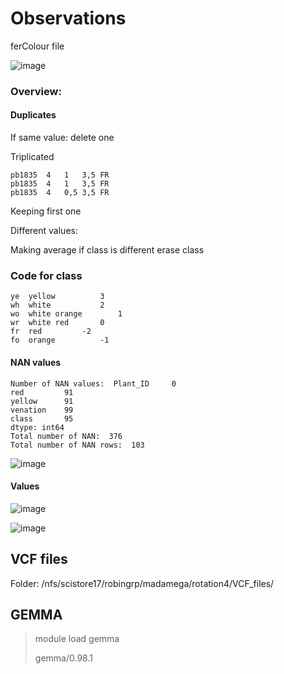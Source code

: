 # Observations

ferColour file

![image](https://github.com/sarabi98/rotation4_GWAS/assets/94226596/9450c281-6c63-4801-bfdb-1dd51fe2d9ee)

### Overview:

#### Duplicates

If same value: delete one 

Triplicated
```
pb1835	4	1	3,5	FR
pb1835	4	1	3,5	FR
pb1835	4	0,5	3,5	FR

```

Keeping first one

Different values:

Making average if class is different erase class

### Code for class

```
ye	yellow			3
wh	white			2
wo	white orange		1
wr	white red		0
fr	red			-2
fo	orange			-1
```

#### NAN values

```
Number of NAN values:  Plant_ID     0
red         91
yellow      91
venation    99
class       95
dtype: int64
Total number of NAN:  376
Total number of NAN rows:  103
```
![image](https://github.com/sarabi98/rotation4_GWAS/assets/94226596/d185b235-1277-47a3-8307-724404d894f6)

#### Values

![image](https://github.com/sarabi98/rotation4_GWAS/assets/94226596/99ff0530-2d1a-41bf-9d7b-83dfa3abed55)

![image](https://github.com/sarabi98/rotation4_GWAS/assets/94226596/2048a1a9-2a9e-4b3d-9685-5b897ae27378)


## VCF files

Folder: /nfs/scistore17/robingrp/madamega/rotation4/VCF_files/


## GEMMA

> module load gemma
> 
> gemma/0.98.1
